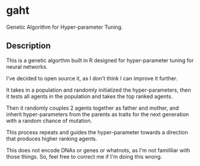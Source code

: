 # gaht
Genetic Algorithm for Hyper-parameter Tuning.

## Description
This is a genetic algorthm built in R designed for hyper-parameter tuning for neural networks.

I've decided to open source it, as I don't think I can improve it further.

It takes in a population and randomly initialized the hyper-parameters, then it tests all agents in the population and takes the top ranked agents.

Then it randomly couples 2 agents together as father and mother, and inherit hyper-parameters from the parents as traits for the next generation with a random chance of mutation.

This process repeats and guides the hyper-parameter towards a direction that produces higher ranking agents.

This does not encode DNAs or genes or whatnots, as I'm not famililiar with those things. So, feel free to correct me if I'm doing this wrong.
